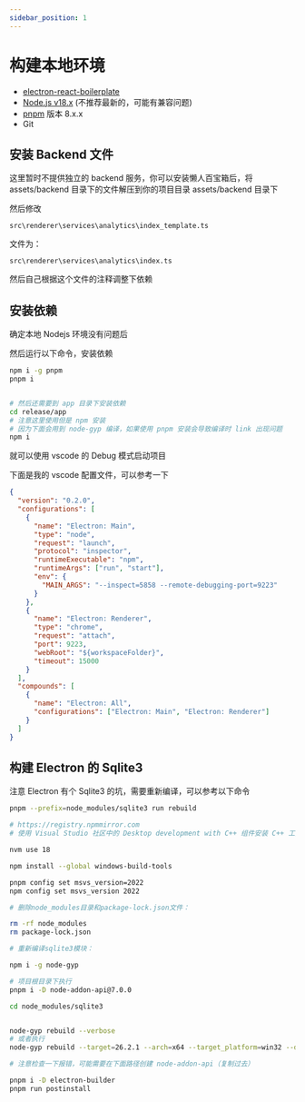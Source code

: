 ```yaml
---
sidebar_position: 1
---
```


# 构建本地环境
- [electron-react-boilerplate](https://github.com/electron-react-boilerplate/electron-react-boilerplate)
- [Node.js v18.x](https://nodejs.org/en) (不推荐最新的，可能有兼容问题)
- [pnpm](https://pnpm.io/) 版本 8.x.x
- Git

## 安装 Backend 文件
这里暂时不提供独立的 backend 服务，你可以安装懒人百宝箱后，将 assets/backend 目录下的文件解压到你的项目目录 assets/backend 目录下

然后修改

```
src\renderer\services\analytics\index_template.ts
```

文件为：


```
src\renderer\services\analytics\index.ts
```

然后自己根据这个文件的注释调整下依赖


## 安装依赖
确定本地 Nodejs 环境没有问题后

然后运行以下命令，安装依赖

```bash
npm i -g pnpm
pnpm i


# 然后还需要到 app 目录下安装依赖
cd release/app
# 注意这里使用但是 npm 安装
# 因为下面会用到 node-gyp 编译，如果使用 pnpm 安装会导致编译时 link 出现问题
npm i
```

就可以使用 vscode 的 Debug 模式启动项目

下面是我的 vscode 配置文件，可以参考一下

```JSON
{
  "version": "0.2.0",
  "configurations": [
    {
      "name": "Electron: Main",
      "type": "node",
      "request": "launch",
      "protocol": "inspector",
      "runtimeExecutable": "npm",
      "runtimeArgs": ["run", "start"],
      "env": {
        "MAIN_ARGS": "--inspect=5858 --remote-debugging-port=9223"
      }
    },
    {
      "name": "Electron: Renderer",
      "type": "chrome",
      "request": "attach",
      "port": 9223,
      "webRoot": "${workspaceFolder}",
      "timeout": 15000
    }
  ],
  "compounds": [
    {
      "name": "Electron: All",
      "configurations": ["Electron: Main", "Electron: Renderer"]
    }
  ]
}
```








## 构建 Electron 的 Sqlite3
注意 Electron 有个 Sqlite3 的坑，需要重新编译，可以参考以下命令

```bash
pnpm --prefix=node_modules/sqlite3 run rebuild

# https://registry.npmmirror.com
# 使用 Visual Studio 社区中的 Desktop development with C++ 组件安装 C++ 工具集

nvm use 18

npm install --global windows-build-tools

pnpm config set msvs_version=2022
npm config set msvs_version 2022

# 删除node_modules目录和package-lock.json文件：

rm -rf node_modules
rm package-lock.json

# 重新编译sqlite3模块：

npm i -g node-gyp

# 项目根目录下执行
pnpm i -D node-addon-api@7.0.0

cd node_modules/sqlite3


node-gyp rebuild --verbose
# 或者执行
node-gyp rebuild --target=26.2.1 --arch=x64 --target_platform=win32 --dist-url=https://electronjs.org/headers --module_name=node_sqlite3 --module_path=../lib/binding/electron-v26.2.1-win32-x64

# 注意检查一下报错，可能需要在下面路径创建 node-addon-api（复制过去）

pnpm i -D electron-builder
pnpm run postinstall
```
